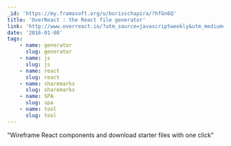 ```yaml
---
_id: 'https://my.framasoft.org/u/borisschapira/?hfGn6Q'
title: 'OverReact : the React file generator'
link: 'http://www.overreact.io/?utm_source=javascriptweekly&utm_medium=email'
date: '2016-01-08'
tags:
    - name: generator
      slug: generator
    - name: js
      slug: js
    - name: react
      slug: react
    - name: sharemarks
      slug: sharemarks
    - name: SPA
      slug: spa
    - name: tool
      slug: tool
---
```


<div class="markdown"><p>&quot;Wireframe React components and download starter files with one click&quot;
</p></div>
